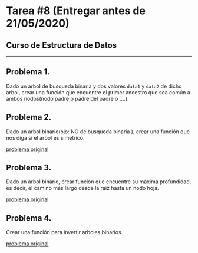 # Tarea \#8 (Entregar antes de 21/05/2020)
## Curso de Estructura de Datos
---
## Problema 1. 
Dado un arbol de busqueda binaria y dos valores `data1` y `data2` de dicho arbol, crear una función que encuentre el primer ancestro que sea común a ambos nodos(nodo padre o padre del padre o ....).

## Problema 2. 

Dado un arbol binario(ojo: NO de busqueda binaria ), crear una función que nos diga si el arbol es simetrico.

[problema original](https://leetcode.com/problems/symmetric-tree/)

## Problema 3. 

Dado un arbol binario, crear función que encuentre su máxima profundidad, es decir, el camino más largo desde la raiz hasta un nodo hoja.

[problema original](https://leetcode.com/problems/maximum-depth-of-binary-tree/)

## Problema 4. 
Crear una función para invertir arboles binarios.

[problema original](https://leetcode.com/problems/invert-binary-tree/)